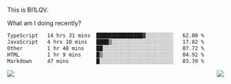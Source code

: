 This is BI1LQV.

What am I doing recently?

<!--START_SECTION:waka-->

```txt
TypeScript   14 hrs 31 mins  ███████████████▓░░░░░░░░░   62.00 %
JavaScript   4 hrs 10 mins   ████▒░░░░░░░░░░░░░░░░░░░░   17.82 %
Other        1 hr 48 mins    ██░░░░░░░░░░░░░░░░░░░░░░░   07.72 %
HTML         1 hr 9 mins     █▒░░░░░░░░░░░░░░░░░░░░░░░   04.92 %
Markdown     47 mins         █░░░░░░░░░░░░░░░░░░░░░░░░   03.39 %
```

<!--END_SECTION:waka-->
<img align="right" src="https://github-readme-stats.vercel.app/api?username=bi1lqv&show_icons=true&count_private=true">

<img src="https://metrics.lecoq.io/bi1lqv?template=classic&base.activity=0&base.community=0&base.repositories=0&base.metadata=0&isocalendar=1&base=header%2C%20activity%2C%20community%2C%20repositories%2C%20metadata&base.indepth=false&base.hireable=false&isocalendar=false&isocalendar.duration=full-year&config.timezone=Asia%2FShanghai">

